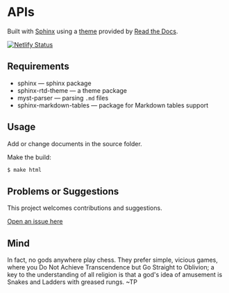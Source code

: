 # APIs

Built with [Sphinx](https://www.sphinx-doc.org) using a [theme](https://github.com/readthedocs/sphinx_rtd_theme) provided
by [Read the Docs](https://readthedocs.org/).

[![Netlify Status](https://api.netlify.com/api/v1/badges/448b3506-c5ac-4978-8b8c-66f5ec83f284/deploy-status)](https://app.netlify.com/sites/subtle-kitsune-1cdbba/deploys)

## Requirements

* sphinx — sphinx package
* sphinx-rtd-theme — a theme package
* myst-parser — parsing `.md` files
* sphinx-markdown-tables — package for Markdown tables support

## Usage

Add or change documents in the source folder.

Make the build:
```bash
$ make html
```

## Problems or Suggestions

This project welcomes contributions and suggestions. 

[Open an issue here](https://github.com/tymyrddin/red-api/issues)

## Mind

In fact, no gods anywhere play chess. They prefer simple, vicious games, where you Do Not Achieve Transcendence but Go Straight to Oblivion; a key to the understanding of all religion is that a god's idea of amusement is Snakes and Ladders with greased rungs. ~TP
